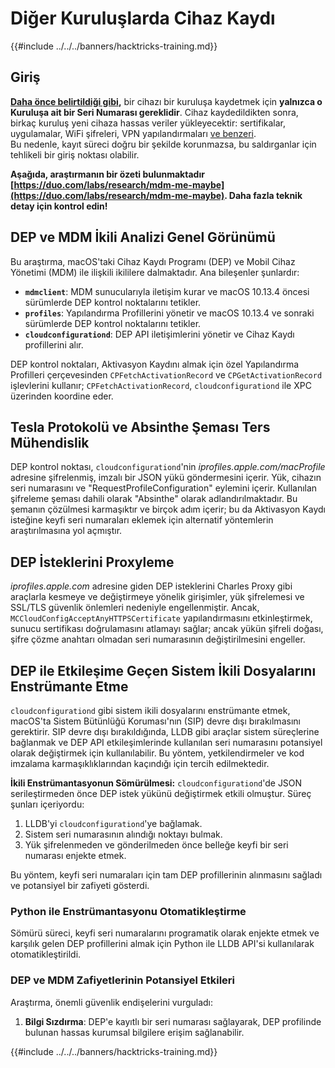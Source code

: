# Diğer Kuruluşlarda Cihaz Kaydı

{{#include ../../../banners/hacktricks-training.md}}

## Giriş

[**Daha önce belirtildiği gibi**](./#what-is-mdm-mobile-device-management)**,** bir cihazı bir kuruluşa kaydetmek için **yalnızca o Kuruluşa ait bir Seri Numarası gereklidir**. Cihaz kaydedildikten sonra, birkaç kuruluş yeni cihaza hassas veriler yükleyecektir: sertifikalar, uygulamalar, WiFi şifreleri, VPN yapılandırmaları [ve benzeri](https://developer.apple.com/enterprise/documentation/Configuration-Profile-Reference.pdf).\
Bu nedenle, kayıt süreci doğru bir şekilde korunmazsa, bu saldırganlar için tehlikeli bir giriş noktası olabilir.

**Aşağıda, araştırmanın bir özeti bulunmaktadır [https://duo.com/labs/research/mdm-me-maybe](https://duo.com/labs/research/mdm-me-maybe). Daha fazla teknik detay için kontrol edin!**

## DEP ve MDM İkili Analizi Genel Görünümü

Bu araştırma, macOS'taki Cihaz Kaydı Programı (DEP) ve Mobil Cihaz Yönetimi (MDM) ile ilişkili ikililere dalmaktadır. Ana bileşenler şunlardır:

- **`mdmclient`**: MDM sunucularıyla iletişim kurar ve macOS 10.13.4 öncesi sürümlerde DEP kontrol noktalarını tetikler.
- **`profiles`**: Yapılandırma Profillerini yönetir ve macOS 10.13.4 ve sonraki sürümlerde DEP kontrol noktalarını tetikler.
- **`cloudconfigurationd`**: DEP API iletişimlerini yönetir ve Cihaz Kaydı profillerini alır.

DEP kontrol noktaları, Aktivasyon Kaydını almak için özel Yapılandırma Profilleri çerçevesinden `CPFetchActivationRecord` ve `CPGetActivationRecord` işlevlerini kullanır; `CPFetchActivationRecord`, `cloudconfigurationd` ile XPC üzerinden koordine eder.

## Tesla Protokolü ve Absinthe Şeması Ters Mühendislik

DEP kontrol noktası, `cloudconfigurationd`'nin _iprofiles.apple.com/macProfile_ adresine şifrelenmiş, imzalı bir JSON yükü göndermesini içerir. Yük, cihazın seri numarasını ve "RequestProfileConfiguration" eylemini içerir. Kullanılan şifreleme şeması dahili olarak "Absinthe" olarak adlandırılmaktadır. Bu şemanın çözülmesi karmaşıktır ve birçok adım içerir; bu da Aktivasyon Kaydı isteğine keyfi seri numaraları eklemek için alternatif yöntemlerin araştırılmasına yol açmıştır.

## DEP İsteklerini Proxyleme

_iprofiles.apple.com_ adresine giden DEP isteklerini Charles Proxy gibi araçlarla kesmeye ve değiştirmeye yönelik girişimler, yük şifrelemesi ve SSL/TLS güvenlik önlemleri nedeniyle engellenmiştir. Ancak, `MCCloudConfigAcceptAnyHTTPSCertificate` yapılandırmasını etkinleştirmek, sunucu sertifikası doğrulamasını atlamayı sağlar; ancak yükün şifreli doğası, şifre çözme anahtarı olmadan seri numarasının değiştirilmesini engeller.

## DEP ile Etkileşime Geçen Sistem İkili Dosyalarını Enstrümante Etme

`cloudconfigurationd` gibi sistem ikili dosyalarını enstrümante etmek, macOS'ta Sistem Bütünlüğü Koruması'nın (SIP) devre dışı bırakılmasını gerektirir. SIP devre dışı bırakıldığında, LLDB gibi araçlar sistem süreçlerine bağlanmak ve DEP API etkileşimlerinde kullanılan seri numarasını potansiyel olarak değiştirmek için kullanılabilir. Bu yöntem, yetkilendirmeler ve kod imzalama karmaşıklıklarından kaçındığı için tercih edilmektedir.

**İkili Enstrümantasyonun Sömürülmesi:**
`cloudconfigurationd`'de JSON serileştirmeden önce DEP istek yükünü değiştirmek etkili olmuştur. Süreç şunları içeriyordu:

1. LLDB'yi `cloudconfigurationd`'ye bağlamak.
2. Sistem seri numarasının alındığı noktayı bulmak.
3. Yük şifrelenmeden ve gönderilmeden önce belleğe keyfi bir seri numarası enjekte etmek.

Bu yöntem, keyfi seri numaraları için tam DEP profillerinin alınmasını sağladı ve potansiyel bir zafiyeti gösterdi.

### Python ile Enstrümantasyonu Otomatikleştirme

Sömürü süreci, keyfi seri numaralarını programatik olarak enjekte etmek ve karşılık gelen DEP profillerini almak için Python ile LLDB API'si kullanılarak otomatikleştirildi.

### DEP ve MDM Zafiyetlerinin Potansiyel Etkileri

Araştırma, önemli güvenlik endişelerini vurguladı:

1. **Bilgi Sızdırma**: DEP'e kayıtlı bir seri numarası sağlayarak, DEP profilinde bulunan hassas kurumsal bilgilere erişim sağlanabilir.

{{#include ../../../banners/hacktricks-training.md}}
